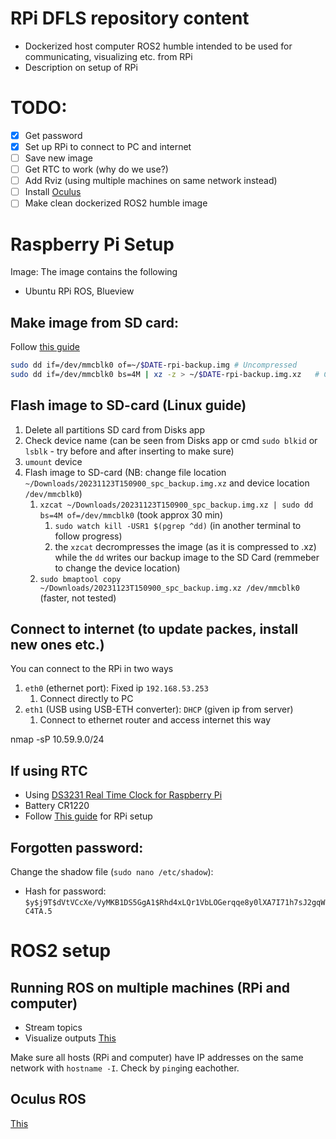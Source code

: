 # RPi DFLS repository content
- Dockerized host computer ROS2 humble intended to be used for communicating, visualizing etc. from RPi
- Description on setup of RPi

# TODO:
- [x] Get password
- [x] Set up RPi to connect to PC and internet
- [ ] Save new image
- [ ] Get RTC to work (why do we use?)
- [ ] Add Rviz (using multiple machines on same network instead)
- [ ] Install [Oculus](https://github.com/ENSTABretagneRobotics/oculus_ros2)
- [ ] Make clean dockerized ROS2 humble image

# Raspberry Pi Setup
Image: The image contains the following
- Ubuntu RPi ROS, Blueview

## Make image from SD card:
Follow [this guide](https://pimylifeup.com/backup-raspberry-pi/)

```bash
sudo dd if=/dev/mmcblk0 of=~/$DATE-rpi-backup.img # Uncompressed
sudo dd if=/dev/mmcblk0 bs=4M | xz -z > ~/$DATE-rpi-backup.img.xz   # Compressed... VERY slow
```

## Flash image to SD-card (Linux guide)
1. Delete all partitions SD card from Disks app
1. Check device name (can be seen from Disks app or cmd `sudo blkid` or `lsblk` - try before and after inserting to make sure)
1. `umount` device
1. Flash image to SD-card (NB: change file location `~/Downloads/20231123T150900_spc_backup.img.xz` and device location `/dev/mmcblk0`)
    1. `xzcat ~/Downloads/20231123T150900_spc_backup.img.xz | sudo dd bs=4M of=/dev/mmcblk0` (took approx 30 min)
        1. `sudo watch kill -USR1 $(pgrep ^dd)` (in another terminal to follow progress)
        1. the `xzcat` decrompresses the image (as it is compressed to .xz) while the `dd` writes our backup image to the SD Card (remmeber to change the device location)
    1. `sudo bmaptool copy ~/Downloads/20231123T150900_spc_backup.img.xz /dev/mmcblk0` (faster, not tested)


## Connect to internet (to update packes, install new ones etc.)
You can connect to the RPi in two ways
1. `eth0` (ethernet port): Fixed ip `192.168.53.253`
    1. Connect directly to PC
1. `eth1` (USB using USB-ETH converter): `DHCP` (given ip from server)
    1. Connect to ethernet router and access internet this way

nmap -sP 10.59.9.0/24


## If using RTC
- Using [DS3231 Real Time Clock for Raspberry Pi](https://www.adafruit.com/product/4282)
- Battery CR1220
- Follow [This guide](https://pimylifeup.com/raspberry-pi-rtc/) for RPi setup


## Forgotten password:
Change the shadow file (`sudo nano /etc/shadow`):
- Hash for password: `$y$j9T$dVtVCcXe/VyMKB1DS5GgA1$Rhd4xLQr1VbLOGerqqe8y0lXA7I71h7sJ2gqWC4TA.5`


# ROS2 setup

## Running ROS on multiple machines (RPi and computer)
- Stream topics
- Visualize outputs
[This](https://roboticsbackend.com/ros2-multiple-machines-including-raspberry-pi/)


Make sure all hosts (RPi and computer) have IP addresses on the same network with `hostname -I`. Check by `ping`ing eachother.


## Oculus ROS
[This](https://github.com/ENSTABretagneRobotics/oculus_ros2)